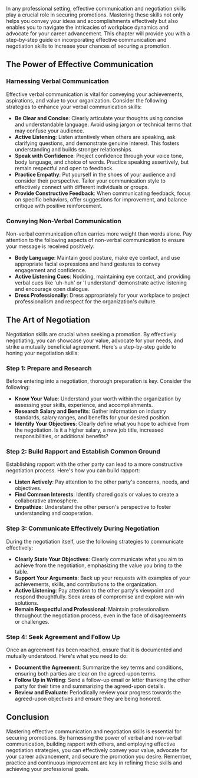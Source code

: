 
In any professional setting, effective communication and negotiation skills play a crucial role in securing promotions. Mastering these skills not only helps you convey your ideas and accomplishments effectively but also enables you to navigate the intricacies of workplace dynamics and advocate for your career advancement. This chapter will provide you with a step-by-step guide on incorporating effective communication and negotiation skills to increase your chances of securing a promotion.

The Power of Effective Communication
------------------------------------

### Harnessing Verbal Communication

Effective verbal communication is vital for conveying your achievements, aspirations, and value to your organization. Consider the following strategies to enhance your verbal communication skills:

* **Be Clear and Concise**: Clearly articulate your thoughts using concise and understandable language. Avoid using jargon or technical terms that may confuse your audience.
* **Active Listening**: Listen attentively when others are speaking, ask clarifying questions, and demonstrate genuine interest. This fosters understanding and builds stronger relationships.
* **Speak with Confidence**: Project confidence through your voice tone, body language, and choice of words. Practice speaking assertively, but remain respectful and open to feedback.
* **Practice Empathy**: Put yourself in the shoes of your audience and consider their perspective. Tailor your communication style to effectively connect with different individuals or groups.
* **Provide Constructive Feedback**: When communicating feedback, focus on specific behaviors, offer suggestions for improvement, and balance critique with positive reinforcement.

### Conveying Non-Verbal Communication

Non-verbal communication often carries more weight than words alone. Pay attention to the following aspects of non-verbal communication to ensure your message is received positively:

* **Body Language**: Maintain good posture, make eye contact, and use appropriate facial expressions and hand gestures to convey engagement and confidence.
* **Active Listening Cues**: Nodding, maintaining eye contact, and providing verbal cues like 'uh-huh' or 'I understand' demonstrate active listening and encourage open dialogue.
* **Dress Professionally**: Dress appropriately for your workplace to project professionalism and respect for the organization's culture.

The Art of Negotiation
----------------------

Negotiation skills are crucial when seeking a promotion. By effectively negotiating, you can showcase your value, advocate for your needs, and strike a mutually beneficial agreement. Here's a step-by-step guide to honing your negotiation skills:

### Step 1: Prepare and Research

Before entering into a negotiation, thorough preparation is key. Consider the following:

* **Know Your Value**: Understand your worth within the organization by assessing your skills, experience, and accomplishments.
* **Research Salary and Benefits**: Gather information on industry standards, salary ranges, and benefits for your desired position.
* **Identify Your Objectives**: Clearly define what you hope to achieve from the negotiation. Is it a higher salary, a new job title, increased responsibilities, or additional benefits?

### Step 2: Build Rapport and Establish Common Ground

Establishing rapport with the other party can lead to a more constructive negotiation process. Here's how you can build rapport:

* **Listen Actively**: Pay attention to the other party's concerns, needs, and objectives.
* **Find Common Interests**: Identify shared goals or values to create a collaborative atmosphere.
* **Empathize**: Understand the other person's perspective to foster understanding and cooperation.

### Step 3: Communicate Effectively During Negotiation

During the negotiation itself, use the following strategies to communicate effectively:

* **Clearly State Your Objectives**: Clearly communicate what you aim to achieve from the negotiation, emphasizing the value you bring to the table.
* **Support Your Arguments**: Back up your requests with examples of your achievements, skills, and contributions to the organization.
* **Active Listening**: Pay attention to the other party's viewpoint and respond thoughtfully. Seek areas of compromise and explore win-win solutions.
* **Remain Respectful and Professional**: Maintain professionalism throughout the negotiation process, even in the face of disagreements or challenges.

### Step 4: Seek Agreement and Follow Up

Once an agreement has been reached, ensure that it is documented and mutually understood. Here's what you need to do:

* **Document the Agreement**: Summarize the key terms and conditions, ensuring both parties are clear on the agreed-upon terms.
* **Follow Up in Writing**: Send a follow-up email or letter thanking the other party for their time and summarizing the agreed-upon details.
* **Review and Evaluate**: Periodically review your progress towards the agreed-upon objectives and ensure they are being honored.

Conclusion
----------

Mastering effective communication and negotiation skills is essential for securing promotions. By harnessing the power of verbal and non-verbal communication, building rapport with others, and employing effective negotiation strategies, you can effectively convey your value, advocate for your career advancement, and secure the promotion you desire. Remember, practice and continuous improvement are key in refining these skills and achieving your professional goals.
